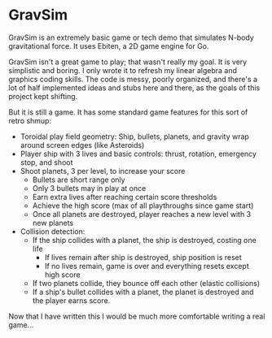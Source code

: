 GravSim
============

GravSim is an extremely basic game or tech demo that simulates N-body gravitational force.
It uses Ebiten, a 2D game engine for Go.

GravSim isn't a great game to play; that wasn't really my goal. It is very simplistic and boring.
I only wrote it to refresh my linear algebra and graphics coding skills. The code is messy, poorly organized,
and there's a lot of half implemented ideas and stubs here and there, as the goals of this project kept shifting.

But it is still a game.  It has some standard game features for this sort of retro shmup:

* Toroidal play field geometry: Ship, bullets, planets, and gravity wrap around screen edges (like Asteroids)
* Player ship with 3 lives and basic controls: thrust, rotation, emergency stop, and shoot
* Shoot planets, 3 per level, to increase your score
  * Bullets are short range only
  * Only 3 bullets may in play at once
  * Earn extra lives after reaching certain score thresholds
  * Achieve the high score (max of all playthroughs since game start)
  * Once all planets are destroyed, player reaches a new level with 3 new planets
* Collision detection:
  * If the ship collides with a planet, the ship is destroyed, costing one life
    * If lives remain after ship is destroyed, ship position is reset
    * If no lives remain, game is over and everything resets except high score
  * If two planets collide, they bounce off each other (elastic collisions)
  * If a ship's bullet collides with a planet, the planet is destroyed and the player earns score.

Now that I have written this I would be much more comfortable writing a real game...